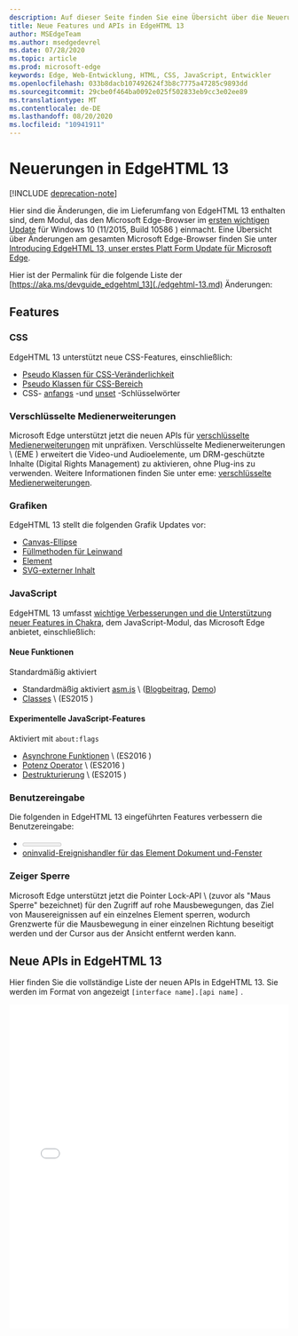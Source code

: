 ```yaml
---
description: Auf dieser Seite finden Sie eine Übersicht über die Neuerungen in EdgeHTML 13.
title: Neue Features und APIs in EdgeHTML 13
author: MSEdgeTeam
ms.author: msedgedevrel
ms.date: 07/28/2020
ms.topic: article
ms.prod: microsoft-edge
keywords: Edge, Web-Entwicklung, HTML, CSS, JavaScript, Entwickler
ms.openlocfilehash: 033b8dacb107492624f3b8c7775a47285c9893dd
ms.sourcegitcommit: 29cbe0f464ba0092e025f502833eb9cc3e02ee89
ms.translationtype: MT
ms.contentlocale: de-DE
ms.lasthandoff: 08/20/2020
ms.locfileid: "10941911"
---
```

# Neuerungen in EdgeHTML 13  

[!INCLUDE [deprecation-note](../../includes/legacy-edge-note.md)]  

Hier sind die Änderungen, die im Lieferumfang von EdgeHTML 13 enthalten sind, dem Modul, das den Microsoft Edge-Browser im [ersten wichtigen Update](https://blogs.windows.com/windowsexperience/2015/11/12) für Windows 10 (11/2015, Build 10586 \) einmacht.  Eine Übersicht über Änderungen am gesamten Microsoft Edge-Browser finden Sie unter [Introducing EdgeHTML 13, unser erstes Platt Form Update für Microsoft Edge](https://blogs.windows.com/msedgedev/2015/11/16).  

Hier ist der Permalink für die folgende Liste der  [https://aka.ms/devguide_edgehtml_13](./edgehtml-13.md) Änderungen:  

## Features  

### CSS  

EdgeHTML 13 unterstützt neue CSS-Features, einschließlich:  

*   [Pseudo Klassen für CSS-Veränderlichkeit](https://developer.microsoft.com/microsoft-edge/platform/status/cssmutabilitypseudoclasses)  
*   [Pseudo Klassen für CSS-Bereich](https://developer.microsoft.com/microsoft-edge/platform/status/cssrangepseudoclasses)  
*   CSS- [anfangs](https://developer.microsoft.com/microsoft-edge/platform/status/cssinitialvalue) -und [unset](https://developer.microsoft.com/microsoft-edge/platform/status/cssunsetvalue) -Schlüsselwörter  

### Verschlüsselte Medienerweiterungen  

Microsoft Edge unterstützt jetzt die neuen APIs für [verschlüsselte Medienerweiterungen](https://w3.org/TR/encrypted-media) mit unpräfixen.  Verschlüsselte Medienerweiterungen \ (EME \) erweitert die Video-und Audioelemente, um DRM-geschützte Inhalte (Digital Rights Management) zu aktivieren, ohne Plug-ins zu verwenden.  Weitere Informationen finden Sie unter eme:  [verschlüsselte Medienerweiterungen](https://developer.mozilla.org/docs/Web/API/Encrypted_Media_Extensions_API).  

### Grafiken  

EdgeHTML 13 stellt die folgenden Grafik Updates vor:  

*   [Canvas-Ellipse](https://developer.microsoft.com/microsoft-edge/platform/status/canvas2dellipse)  
*   [Füllmethoden für Leinwand](https://developer.microsoft.com/microsoft-edge/platform/status/compositingandblendingincanvas2d)  
*   [<picture> Element ](https://developer.microsoft.com/microsoft-edge/platform/status/pictureelement)  
*   [SVG-externer Inhalt](https://developer.microsoft.com/microsoft-edge/platform/status/svgexternalcontent)  

### JavaScript  

EdgeHTML 13 umfasst [wichtige Verbesserungen und die Unterstützung neuer Features in Chakra](https://blogs.windows.com/msedgedev/2015/09/30), dem JavaScript-Modul, das Microsoft Edge anbietet, einschließlich:  

#### Neue Funktionen  

Standardmäßig aktiviert  

*   Standardmäßig aktiviert [asm.js](https://developer.microsoft.com/microsoft-edge/platform/status/asmjs/?q=asm.js) \ ([Blogbeitrag](https://blogs.windows.com/msedgedev/2015/11/10), [Demo](https://dev.windows.com/microsoft-edge/testdrive/demos/chess)\)  
*   [Classes](https://developer.microsoft.com/microsoft-edge/platform/status/asmjs/?q=classes) \ (ES2015 \)  

#### Experimentelle JavaScript-Features  

Aktiviert mit `about:flags`  

*   [Asynchrone Funktionen](https://developer.microsoft.com/microsoft-edge/platform/status/asyncfunctions/?q=async%20functions) \ (ES2016 \)  
*   [Potenz Operator](https://developer.microsoft.com/microsoft-edge/platform/status/exponentiationoperatores2016/?q=exponentiation%20operator) \ (ES2016 \)  
*   [Destrukturierung](https://developer.microsoft.com/microsoft-edge/platform/status/destructuringES2015/?q=destructuring) \ (ES2015 \)  

### Benutzereingabe  

Die folgenden in EdgeHTML 13 eingeführten Features verbessern die Benutzereingabe:  

*   [<meter> Element ](https://developer.microsoft.com/microsoft-edge/platform/status/meterelement)  
*   [oninvalid-Ereignishandler für das Element Dokument und-Fenster](https://developer.microsoft.com/microsoft-edge/platform/status/oninvalideventhandler)  

### Zeiger Sperre  

Microsoft Edge unterstützt jetzt die Pointer Lock-API \ (zuvor als "Maus Sperre" bezeichnet) für den Zugriff auf rohe Mausbewegungen, das Ziel von Mausereignissen auf ein einzelnes Element sperren, wodurch Grenzwerte für die Mausbewegung in einer einzelnen Richtung beseitigt werden und der Cursor aus der Ansicht entfernt werden kann.  

## Neue APIs in EdgeHTML 13  

Hier finden Sie die vollständige Liste der neuen APIs in EdgeHTML 13.  Sie werden im Format von angezeigt `[interface name].[api name]` .  

<iframe height='584' scrolling='no' title='Neue APIs in EdgeHTML 13' src='//codepen.io/MicrosoftEdgeDocumentation/embed/vmzxEY/?height=584&theme-id=23761&default-tab=result&embed-version=2' frameborder='no' allowtransparency='true' allowfullscreen='true' style='width:  100%;'>Weitere Informationen finden Sie in den neuen APIs für Stifte <a href='https://codepen.io/MicrosoftEdgeDocumentation/pen/vmzxEY/'> in EdgeHTML 13 </a> von Microsoft Edge docs ( <a href='http://codepen.io/MicrosoftEdgeDocumentation'> @MicrosoftEdgeDocumentation </a> ) auf <a href='http://codepen.io'> CodePen </a> .</iframe>  
